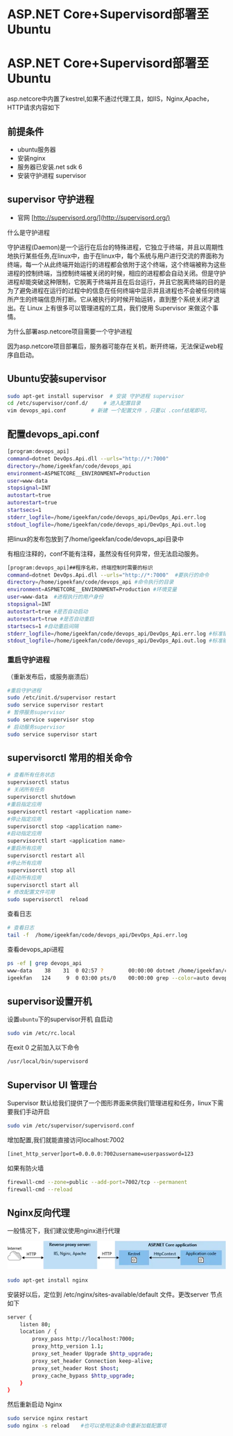 # ASP.NET Core+Supervisord部署至Ubuntu

# ASP.NET Core+Supervisord部署至Ubuntu

asp.netcore中内置了kestrel,如果不通过代理工具，如IIS，Nginx,Apache，HTTP请求内容如下

## 前提条件

- ubuntu服务器
- 安装nginx
- 服务器已安装.net sdk 6
- 安装守护进程 supervisor

## supervisor 守护进程

- 官网 [http://supervisord.org/](http://supervisord.org/)

什么是守护进程

守护进程(Daemon)是一个运行在后台的特殊进程，它独立于终端，并且以周期性地执行某些任务,在linux中，由于在linux中，每个系统与用户进行交流的界面称为终端，每一个从此终端开始运行的进程都会依附于这个终端，这个终端被称为这些进程的控制终端，当控制终端被关闭的时候，相应的进程都会自动关闭。但是守护进程却能突破这种限制，它脱离于终端并且在后台运行，并且它脱离终端的目的是为了避免进程在运行的过程中的信息在任何终端中显示并且进程也不会被任何终端所产生的终端信息所打断。它从被执行的时候开始运转，直到整个系统关闭才退出。在 Linux 上有很多可以管理进程的工具，我们使用 Supervisor 来做这个事情。

为什么部署asp.netcore项目需要一个守护进程

因为asp.netcore项目部署后，服务器可能存在关机，断开终端，无法保证web程序自启动。

## Ubuntu安装supervisor

```bash
sudo apt-get install supervisor  # 安装 守护进程 supervisor
cd /etc/supervisor/conf.d/     # 进入配置目录 
vim devops_api.conf        # 新建 一个配置文件 ，只要以 .conf结尾即可。
```

## 配置devops_api.conf

```bash
[program:devops_api]
command=dotnet DevOps.Api.dll --urls="http://*:7000"
directory=/home/igeekfan/code/devops_api
environment=ASPNETCORE__ENVIRONMENT=Production
user=www-data
stopsignal=INT
autostart=true
autorestart=true
startsecs=1
stderr_logfile=/home/igeekfan/code/devops_api/DevOps_Api.err.log
stdout_logfile=/home/igeekfan/code/devops_api/DevOps_Api.out.log
```

把linux的发布包放到了/home/igeekfan/code/devops_api目录中

有相应注释的，conf不能有注释，虽然没有任何异常，但无法启动服务。

```bash
[program:devops_api]##程序名称，终端控制时需要的标识
command=dotnet DevOps.Api.dll --urls="http://*:7000"  #要执行的命令
directory=/home/igeekfan/code/devops_api #命令执行的目录
environment=ASPNETCORE__ENVIRONMENT=Production #环境变量
user=www-data  #进程执行的用户身份
stopsignal=INT
autostart=true #是否自动启动
autorestart=true #是否自动重启
startsecs=1 #自动重启间隔
stderr_logfile=/home/igeekfan/code/devops_api/DevOps_Api.err.log #标准错误日志
stdout_logfile=/home/igeekfan/code/devops_api/DevOps_Api.out.log #标准输出日志
```

### 重启守护进程

（重新发布后，或服务崩溃后）

```bash
#重启守护进程
sudo /etc/init.d/supervisor restart
sudo service supervisor restart 
# 暂停服务supervisor
sudo service supervisor stop
# 启动服务supervisor
sudo service supervisor start
```

## supervisorctl 常用的相关命令

```bash
# 查看所有任务状态
supervisorctl status
# 关闭所有任务 
supervisorctl shutdown 
#重启指定应用
supervisorctl restart <application name>  
#停止指定应用
supervisorctl stop <application name>
#启动指定应用
supervisorctl start <application name>  
#重启所有应用
supervisorctl restart all
#停止所有应用
supervisorctl stop all 
#启动所有应用
supervisorctl start all 
# 修改配置文件可用
sudo supervisorctl  reload
```

查看日志

```bash
# 查看日志
tail -f  /home/igeekfan/code/devops_api/DevOps_Api.err.log
```

查看devops_api进程

```bash
ps -ef | grep devops_api
www-data    38    31  0 02:57 ?        00:00:00 dotnet /home/igeekfan/code/devops_api/DevOps.Api.dll --urls=http://*:7000
igeekfan   124     9  0 03:00 pts/0    00:00:00 grep --color=auto devops_api
```

## supervisor设置开机

设置`ubuntu`下的supervisor开机 自启动

```bash
sudo vim /etc/rc.local
```

在exit 0 之前加入以下命令

```bash
/usr/local/bin/supervisord
```

## Supervisor UI 管理台

Supervisor 默认给我们提供了一个图形界面来供我们管理进程和任务，linux下需要我们手动开启

```bash
sudo vim /etc/supervisor/supervisord.conf
```

增加配置,我们就能直接访问localhost:7002

```bash
[inet_http_server]port=0.0.0.0:7002username=userpassword=123
```

如果有防火墙

```bash
firewall-cmd --zone=public --add-port=7002/tcp --permanent
firewall-cmd --reload
```

## Nginx反向代理

一般情况下，我们建议使用nginx进行代理

![356361-5afcd9e65421b9e5.webp](./images/356361-5afcd9e65421b9e5.webp)

```bash
sudo apt-get install nginx
```

安装好以后，定位到 /etc/nginx/sites-available/default 文件。更改server 节点如下

```bash
server {
    listen 80;
    location / {
        proxy_pass http://localhost:7000;
        proxy_http_version 1.1;
        proxy_set_header Upgrade $http_upgrade;
        proxy_set_header Connection keep-alive;
        proxy_set_header Host $host;
        proxy_cache_bypass $http_upgrade;
    }
}
```

然后重新启动 Nginx

```bash
sudo service nginx restart 
sudo nginx -s reload　  #也可以使用这条命令重新加载配置项
```